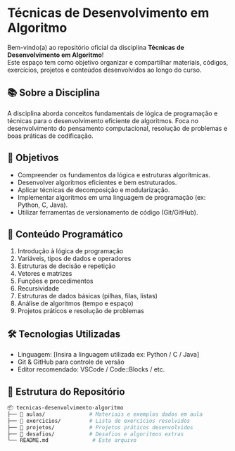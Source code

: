 
# Técnicas de Desenvolvimento em Algoritmo

Bem-vindo(a) ao repositório oficial da disciplina **Técnicas de Desenvolvimento em Algoritmo**!  
Este espaço tem como objetivo organizar e compartilhar materiais, códigos, exercícios, projetos e conteúdos desenvolvidos ao longo do curso.

## 📚 Sobre a Disciplina

A disciplina aborda conceitos fundamentais de lógica de programação e técnicas para o desenvolvimento eficiente de algoritmos. Foca no desenvolvimento do pensamento computacional, resolução de problemas e boas práticas de codificação.

## 🎯 Objetivos

- Compreender os fundamentos da lógica e estruturas algorítmicas.
- Desenvolver algoritmos eficientes e bem estruturados.
- Aplicar técnicas de decomposição e modularização.
- Implementar algoritmos em uma linguagem de programação (ex: Python, C, Java).
- Utilizar ferramentas de versionamento de código (Git/GitHub).

## 🧠 Conteúdo Programático

1. Introdução à lógica de programação
2. Variáveis, tipos de dados e operadores
3. Estruturas de decisão e repetição
4. Vetores e matrizes
5. Funções e procedimentos
6. Recursividade
7. Estruturas de dados básicas (pilhas, filas, listas)
8. Análise de algoritmos (tempo e espaço)
9. Projetos práticos e resolução de problemas

## 🛠 Tecnologias Utilizadas

- Linguagem: [Insira a linguagem utilizada ex: Python / C / Java]
- Git & GitHub para controle de versão
- Editor recomendado: VSCode / Code::Blocks / etc.

## 📁 Estrutura do Repositório

```bash
📦 tecnicas-desenvolvimento-algoritmo
├── 📂 aulas/              # Materiais e exemplos dados em aula
├── 📂 exercicios/         # Lista de exercícios resolvidos
├── 📂 projetos/           # Projetos práticos desenvolvidos
├── 📂 desafios/           # Desafios e algoritmos extras
└── README.md              # Este arquivo
